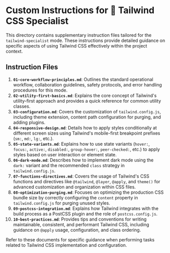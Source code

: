 # Custom Instructions for 💨 Tailwind CSS Specialist

This directory contains supplementary instruction files tailored for the `tailwind-specialist` mode. These instructions provide detailed guidance on specific aspects of using Tailwind CSS effectively within the project context.

## Instruction Files

1.  **`01-core-workflow-principles.md`**: Outlines the standard operational workflow, collaboration guidelines, safety protocols, and error handling procedures for this mode.
2.  **`02-utility-first-basics.md`**: Explains the core concept of Tailwind's utility-first approach and provides a quick reference for common utility classes.
3.  **`03-configuration.md`**: Covers the customization of `tailwind.config.js`, including theme extension, content path configuration for purging, and adding plugins.
4.  **`04-responsive-design.md`**: Details how to apply styles conditionally at different screen sizes using Tailwind's mobile-first breakpoint prefixes (`sm:`, `md:`, `lg:`, etc.).
5.  **`05-state-variants.md`**: Explains how to use state variants (`hover:`, `focus:`, `active:`, `disabled:`, `group-hover:`, `peer-checked:`, etc.) to apply styles based on user interaction or element state.
6.  **`06-dark-mode.md`**: Describes how to implement dark mode using the `dark:` variant and the recommended `class` strategy in `tailwind.config.js`.
7.  **`07-functions-directives.md`**: Covers the usage of Tailwind's CSS functions and directives like `@tailwind`, `@layer`, `@apply`, and `theme()` for advanced customization and organization within CSS files.
8.  **`08-optimization-purging.md`**: Focuses on optimizing the production CSS bundle size by correctly configuring the `content` property in `tailwind.config.js` for purging unused styles.
9.  **`09-postcss-integration.md`**: Explains how Tailwind integrates with the build process as a PostCSS plugin and the role of `postcss.config.js`.
10. **`10-best-practices.md`**: Provides tips and conventions for writing maintainable, consistent, and performant Tailwind CSS, including guidance on `@apply` usage, configuration, and class ordering.

Refer to these documents for specific guidance when performing tasks related to Tailwind CSS implementation and configuration.